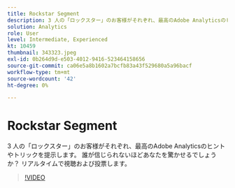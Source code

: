 ```yaml
---
title: Rockstar Segment
description: 3 人の「ロックスター」のお客様がそれぞれ、最高のAdobe Analyticsのヒントやトリックを提示します。
solution: Analytics
role: User
level: Intermediate, Experienced
kt: 10459
thumbnail: 343323.jpeg
exl-id: 0b264d9d-e503-4012-9416-523464158656
source-git-commit: ca06e5a8b1602a7bcfb83a43f529680a5a96bacf
workflow-type: tm+mt
source-wordcount: '42'
ht-degree: 0%

---
```


# Rockstar Segment

3 人の「ロックスター」のお客様がそれぞれ、最高のAdobe Analyticsのヒントやトリックを提示します。 誰が信じられないほどあなたを驚かせるでしょうか？ リアルタイムで視聴および投票します。

>[!VIDEO](https://video.tv.adobe.com/v/343323/?quality=12&learn=on)

